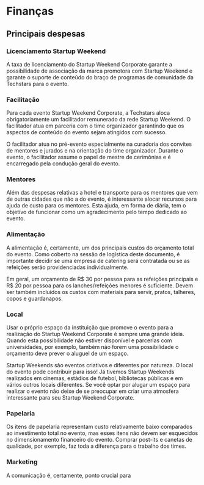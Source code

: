 # Finanças

## Principais despesas

### Licenciamento Startup Weekend
A taxa de licenciamento do Startup Weekend Corporate garante a possibilidade de associação da marca promotora com Startup Weekend e garante o suporte de conteúdo do braço de programas de comunidade da Techstars para o evento.

### Facilitação
Para cada evento Startup Weekend Corporate, a Techstars aloca obrigatoriamente um facilitador remunerado da rede Startup Weekend. O facilitador atua em parceria com o time organizador garantindo que os aspectos de conteúdo do evento sejam atingidos com sucesso.

O facilitador atua no pré-evento especialmente na curadoria dos convites de mentores e jurados e na orientação do time organizador. Durante o evento, o facilitador assume o papel de mestre de cerimônias e é encarregado pela condução geral do evento.

### Mentores
Além das despesas relativas a hotel e transporte para os mentores que vem de outras cidades que não a do evento, é interessante alocar recursos para ajuda de custo para os mentores. Esta ajuda, em forma de diária, tem o objetivo de funcionar como um agradecimento pelo tempo dedicado ao evento.

### Alimentação
A alimentação é, certamente, um dos principais custos do orçamento total do evento. Como coberto na sessão de logística deste documento, é importante decidir se uma empresa de catering será contratada ou se as refeições serão providenciadas individualmente.

Em geral, um orçamento de R$ 30 por pessoa para as refeições principais e R$ 20 por pessoa para os lanches/refeições menores é suficiente. Devem ser também incluídos os custos com materiais para servir, pratos, talheres, copos e guardanapos.

### Local
Usar o próprio espaço da instituição que promove o evento para a realização do Startup Weekend Corporate é sempre uma grande ideia. Quando esta possibilidade não estiver disponível e parcerias com universidades, por exemplo, também não forem uma possibilidade o orçamento deve prever o aluguel de um espaço.

Startup Weekends são eventos criativos e diferentes por natureza. O local do evento pode contribuir para isso! Já tivemos Startup Weekends realizados em cinemas, estádios de futebol, bibliotecas públicas e em vários outros locais diferentes. Se você optar por alugar um espaço para realizar o evento não deixe de se preocupar em criar uma atmosfera interessante para seu Startup Weekend Corporate.

### Papelaria
Os itens de papelaria representam custo relativamente baixo comparados ao investimento total no evento, mas esses itens não devem ser esquecidos no dimensionamento financeiro do evento. Comprar post-its e canetas de qualidade, por exemplo, faz toda a diferença para o trabalho dos times.

### Marketing
A comunicação é, certamente, ponto crucial para 
